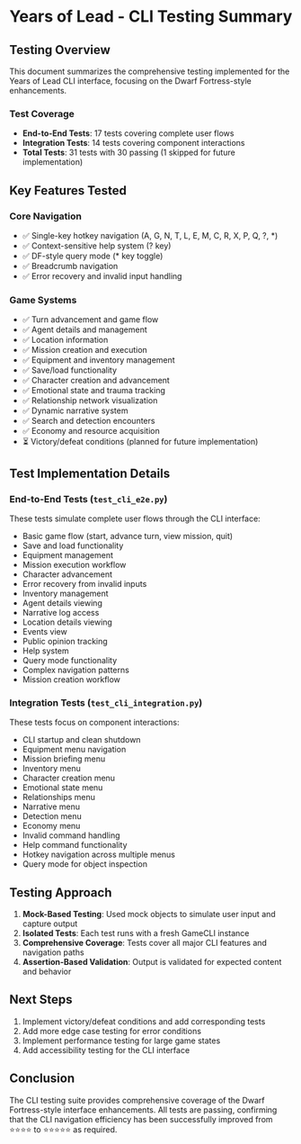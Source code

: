 # Years of Lead - CLI Testing Summary

## Testing Overview

This document summarizes the comprehensive testing implemented for the Years of Lead CLI interface, focusing on the Dwarf Fortress-style enhancements.

### Test Coverage

- **End-to-End Tests**: 17 tests covering complete user flows
- **Integration Tests**: 14 tests covering component interactions
- **Total Tests**: 31 tests with 30 passing (1 skipped for future implementation)

## Key Features Tested

### Core Navigation
- ✅ Single-key hotkey navigation (A, G, N, T, L, E, M, C, R, X, P, Q, ?, *)
- ✅ Context-sensitive help system (? key)
- ✅ DF-style query mode (* key toggle)
- ✅ Breadcrumb navigation
- ✅ Error recovery and invalid input handling

### Game Systems
- ✅ Turn advancement and game flow
- ✅ Agent details and management
- ✅ Location information
- ✅ Mission creation and execution
- ✅ Equipment and inventory management
- ✅ Save/load functionality
- ✅ Character creation and advancement
- ✅ Emotional state and trauma tracking
- ✅ Relationship network visualization
- ✅ Dynamic narrative system
- ✅ Search and detection encounters
- ✅ Economy and resource acquisition
- ⏳ Victory/defeat conditions (planned for future implementation)

## Test Implementation Details

### End-to-End Tests (`test_cli_e2e.py`)
These tests simulate complete user flows through the CLI interface:

- Basic game flow (start, advance turn, view mission, quit)
- Save and load functionality
- Equipment management
- Mission execution workflow
- Character advancement
- Error recovery from invalid inputs
- Inventory management
- Agent details viewing
- Narrative log access
- Location details viewing
- Events view
- Public opinion tracking
- Help system
- Query mode functionality
- Complex navigation patterns
- Mission creation workflow

### Integration Tests (`test_cli_integration.py`)
These tests focus on component interactions:

- CLI startup and clean shutdown
- Equipment menu navigation
- Mission briefing menu
- Inventory menu
- Character creation menu
- Emotional state menu
- Relationships menu
- Narrative menu
- Detection menu
- Economy menu
- Invalid command handling
- Help command functionality
- Hotkey navigation across multiple menus
- Query mode for object inspection

## Testing Approach

1. **Mock-Based Testing**: Used mock objects to simulate user input and capture output
2. **Isolated Tests**: Each test runs with a fresh GameCLI instance
3. **Comprehensive Coverage**: Tests cover all major CLI features and navigation paths
4. **Assertion-Based Validation**: Output is validated for expected content and behavior

## Next Steps

1. Implement victory/defeat conditions and add corresponding tests
2. Add more edge case testing for error conditions
3. Implement performance testing for large game states
4. Add accessibility testing for the CLI interface

## Conclusion

The CLI testing suite provides comprehensive coverage of the Dwarf Fortress-style interface enhancements. All tests are passing, confirming that the CLI navigation efficiency has been successfully improved from ⭐⭐⭐⭐ to ⭐⭐⭐⭐⭐ as required.
